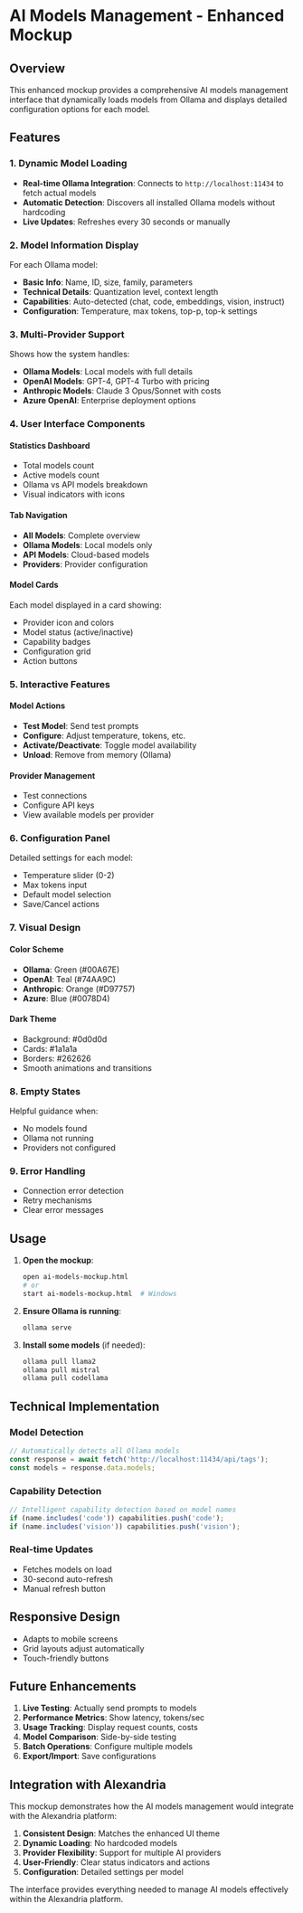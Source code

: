 # AI Models Management - Enhanced Mockup

## Overview

This enhanced mockup provides a comprehensive AI models management interface that dynamically loads models from Ollama and displays detailed configuration options for each model.

## Features

### 1. Dynamic Model Loading
- **Real-time Ollama Integration**: Connects to `http://localhost:11434` to fetch actual models
- **Automatic Detection**: Discovers all installed Ollama models without hardcoding
- **Live Updates**: Refreshes every 30 seconds or manually

### 2. Model Information Display
For each Ollama model:
- **Basic Info**: Name, ID, size, family, parameters
- **Technical Details**: Quantization level, context length
- **Capabilities**: Auto-detected (chat, code, embeddings, vision, instruct)
- **Configuration**: Temperature, max tokens, top-p, top-k settings

### 3. Multi-Provider Support
Shows how the system handles:
- **Ollama Models**: Local models with full details
- **OpenAI Models**: GPT-4, GPT-4 Turbo with pricing
- **Anthropic Models**: Claude 3 Opus/Sonnet with costs
- **Azure OpenAI**: Enterprise deployment options

### 4. User Interface Components

#### Statistics Dashboard
- Total models count
- Active models count
- Ollama vs API models breakdown
- Visual indicators with icons

#### Tab Navigation
- **All Models**: Complete overview
- **Ollama Models**: Local models only
- **API Models**: Cloud-based models
- **Providers**: Provider configuration

#### Model Cards
Each model displayed in a card showing:
- Provider icon and colors
- Model status (active/inactive)
- Capability badges
- Configuration grid
- Action buttons

### 5. Interactive Features

#### Model Actions
- **Test Model**: Send test prompts
- **Configure**: Adjust temperature, tokens, etc.
- **Activate/Deactivate**: Toggle model availability
- **Unload**: Remove from memory (Ollama)

#### Provider Management
- Test connections
- Configure API keys
- View available models per provider

### 6. Configuration Panel
Detailed settings for each model:
- Temperature slider (0-2)
- Max tokens input
- Default model selection
- Save/Cancel actions

### 7. Visual Design

#### Color Scheme
- **Ollama**: Green (#00A67E)
- **OpenAI**: Teal (#74AA9C)
- **Anthropic**: Orange (#D97757)
- **Azure**: Blue (#0078D4)

#### Dark Theme
- Background: #0d0d0d
- Cards: #1a1a1a
- Borders: #262626
- Smooth animations and transitions

### 8. Empty States
Helpful guidance when:
- No models found
- Ollama not running
- Providers not configured

### 9. Error Handling
- Connection error detection
- Retry mechanisms
- Clear error messages

## Usage

1. **Open the mockup**:
   ```bash
   open ai-models-mockup.html
   # or
   start ai-models-mockup.html  # Windows
   ```

2. **Ensure Ollama is running**:
   ```bash
   ollama serve
   ```

3. **Install some models** (if needed):
   ```bash
   ollama pull llama2
   ollama pull mistral
   ollama pull codellama
   ```

## Technical Implementation

### Model Detection
```javascript
// Automatically detects all Ollama models
const response = await fetch('http://localhost:11434/api/tags');
const models = response.data.models;
```

### Capability Detection
```javascript
// Intelligent capability detection based on model names
if (name.includes('code')) capabilities.push('code');
if (name.includes('vision')) capabilities.push('vision');
```

### Real-time Updates
- Fetches models on load
- 30-second auto-refresh
- Manual refresh button

## Responsive Design
- Adapts to mobile screens
- Grid layouts adjust automatically
- Touch-friendly buttons

## Future Enhancements
1. **Live Testing**: Actually send prompts to models
2. **Performance Metrics**: Show latency, tokens/sec
3. **Usage Tracking**: Display request counts, costs
4. **Model Comparison**: Side-by-side testing
5. **Batch Operations**: Configure multiple models
6. **Export/Import**: Save configurations

## Integration with Alexandria

This mockup demonstrates how the AI models management would integrate with the Alexandria platform:

1. **Consistent Design**: Matches the enhanced UI theme
2. **Dynamic Loading**: No hardcoded models
3. **Provider Flexibility**: Support for multiple AI providers
4. **User-Friendly**: Clear status indicators and actions
5. **Configuration**: Detailed settings per model

The interface provides everything needed to manage AI models effectively within the Alexandria platform.
